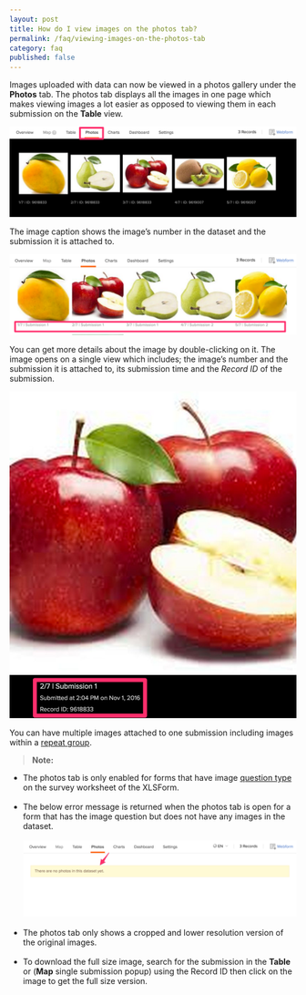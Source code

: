 ```yaml
---
layout: post
title: How do I view images on the photos tab?
permalink: /faq/viewing-images-on-the-photos-tab
category: faq
published: false
---
```


Images uploaded with data can now be viewed in a photos gallery under the **Photos** tab. The photos tab displays all the images in one page which makes viewing images a lot easier as opposed to viewing them in each submission on the **Table** view.

![](/content/screenshots/faq/photos-tab-1.png)

The image caption shows the image’s number in the dataset and the submission it is attached to.

![](/content/screenshots/faq/photos-tab-2.png)

You can get more details about the image by double-clicking on it. The image opens on a single view which includes; the image’s number and the submission it is attached to, its submission time and the *Record ID* of the submission.

![](/content/screenshots/faq/photos-tab-3.png)

You can have multiple images attached to one submission including images within a [repeat group](http://xlsform.org/#repeats).

>**Note:** <br/>
>
* The photos tab is only enabled for forms that have image [question type](http://xlsform.org/#question-types) on the survey worksheet of the XLSForm.
<br><br>
* The below error message is returned when the photos tab is open for a form that has the image question but does not have any images in the dataset.
<br><br>
![](/content/screenshots/faq/photos-tab-4.png)
<br><br>
* The photos tab only shows a cropped and lower resolution version of the original images.
<br><br>
* To download the full size image, search for the submission in the **Table** or (**Map** single submission popup) using the Record ID then click on the image to get the full size version.

